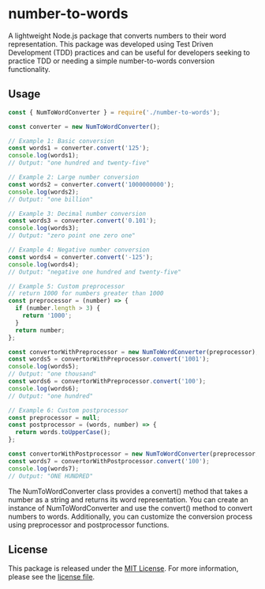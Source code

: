 # number-to-words

A lightweight Node.js package that converts numbers to their word representation. This package was developed using Test Driven Development (TDD) practices and can be useful for developers seeking to practice TDD or needing a simple number-to-words conversion functionality.

## Usage

```javascript
const { NumToWordConverter } = require('./number-to-words');

const converter = new NumToWordConverter();

// Example 1: Basic conversion
const words1 = converter.convert('125');
console.log(words1);
// Output: "one hundred and twenty-five"

// Example 2: Large number conversion
const words2 = converter.convert('1000000000');
console.log(words2);
// Output: "one billion"

// Example 3: Decimal number conversion
const words3 = converter.convert('0.101');
console.log(words3);
// Output: "zero point one zero one"

// Example 4: Negative number conversion
const words4 = converter.convert('-125');
console.log(words4);
// Output: "negative one hundred and twenty-five"

// Example 5: Custom preprocessor
// return 1000 for numbers greater than 1000
const preprocessor = (number) => {
  if (number.length > 3) {
    return '1000';
  }
  return number;
};

const convertorWithPreprocessor = new NumToWordConverter(preprocessor);
const words5 = convertorWithPreprocessor.convert('1001');
console.log(words5);
// Output: "one thousand"
const words6 = convertorWithPreprocessor.convert('100');
console.log(words6);
// Output: "one hundred"

// Example 6: Custom postprocessor
const preprocessor = null;
const postprocessor = (words, number) => {
  return words.toUpperCase();
};

const convertorWithPostprocessor = new NumToWordConverter(preprocessor, postprocessor);
const words7 = convertorWithPostprocessor.convert('100');
console.log(words7);
// Output: "ONE HUNDRED"
```
The NumToWordConverter class provides a convert() method that takes a number as a string and returns its word representation. You can create an instance of NumToWordConverter and use the convert() method to convert numbers to words. Additionally, you can customize the conversion process using preprocessor and postprocessor functions.

## License

This package is released under the [MIT License](LICENSE). For more information, please see the [license file](LICENSE).